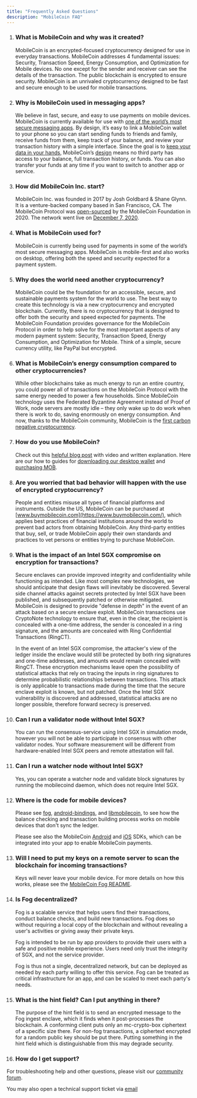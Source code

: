 ```yaml
---
title: "Frequently Asked Questions"
description: "MobileCoin FAQ"
---
```


1.  ### What is MobileCoin and why was it created?

    MobileCoin is an encrypted-focused cryptocurrency designed for use in everyday transactions. MobileCoin addresses 4 fundamental issues: Security, Transaction Speed, Energy Consumption, and Optimization for Mobile devices. No one except for the sender and receiver can see the details of the transaction. The public blockchain is encrypted to ensure security. MobileCoin is an unrivaled cryptocurrency designed to be fast and secure enough to be used for mobile transactions.

2.  ### Why is MobileCoin used in messaging apps?

    We believe in fast, secure, and easy to use payments on mobile devices. MobileCoin is currently available for use with [one of the world’s most secure messaging apps](http://signal.org/). By design, it’s easy to link a MobileCoin wallet to your phone so you can start sending funds to friends and family, receive funds from them, keep track of your balance, and review your transaction history with a simple interface. Since the goal is to [keep your data in your hands](https://signal.org/blog/update-on-beta-testing-payments), MobileCoin’s [design](https://github.com/mobilecoinfoundation/mobilecoin) means no third party has access to your balance, full transaction history, or funds. You can also transfer your funds at any time if you want to switch to another app or service.

3.  ### How did MobileCoin Inc. start?

    MobileCoin Inc. was founded in 2017 by Josh Goldbard & Shane Glynn. It is a venture-backed company based in San Francisco, CA. The MobileCoin Protocol was [open-sourced](https://github.com/mobilecoinfoundation/mobilecoin) by the MobileCoin Foundation in 2020. The network went live on [December 7, 2020](https://mobilecoinfoundation.medium.com/mobilecoin-main-net-8e355d82c726).

4.  ### What is MobileCoin used for?

    MobileCoin is currently being used for payments in some of the world’s most secure messaging apps. MobileCoin is mobile-first and also works on desktop, offering both the speed and security expected for a payment system.

5.  ### Why does the world need another cryptocurrency?

    MobileCoin could be the foundation for an accessible, secure, and sustainable payments system for the world to use. The best way to create this technology is via a new cryptocurrency and encrypted blockchain. Currently, there is no cryptocurrency that is designed to offer both the security and speed expected for payments. The MobileCoin Foundation provides governance for the MobileCoin Protocol in order to help solve for the most important aspects of any modern payment system: Security, Transaction Speed, Energy Consumption, and Optimization for Mobile. Think of a simple, secure currency utility, like PayPal but encrypted.

6.  ### What is MobileCoin’s energy consumption compared to other cryptocurrencies?

    While other blockchains take as much energy to run an entire country, you could power all of transactions on the MobileCoin Protocol with the same energy needed to power a few households. Since MobileCoin technology uses the Federated Byzantine Agreement instead of Proof of Work, node servers are mostly idle – they only wake up to do work when there is work to do, saving enormously on energy consumption. And now, thanks to the MobileCoin community, MobileCoin is the [first carbon negative cryptocurrency](https://medium.com/mobilecoin/mobilecoin-is-the-worlds-first-carbon-negative-cryptocurrency-54570fce10dc).

7.  ### How do you use MobileCoin?

    Check out this [helpful blog post](https://mobilecoinfoundation.medium.com/how-to-get-mobilecoin-into-your-signal-wallet-for-uk-beta-users-2e847ccbca5b) with video and written explanation. Here are our how to guides for [downloading our desktop wallet](https://mobilecoin.com/news/how-to-download-and-set-up-your-mobilecoin-desktop-wallet) and [purchasing MOB](https://mobilecoin.com/news/how-to-buy-mob-in-the-us).

8.  ### Are you worried that bad behavior will happen with the use of encrypted cryptocurrency?

    People and entities misuse all types of financial platforms and instruments. Outside the US, MobileCoin can be purchased at [www.buymobilecoin.com](https://www.buymobilecoin.com/), which applies best practices of financial institutions around the world to prevent bad actors from obtaining MobileCoin. Any third-party entities that buy, sell, or trade MobileCoin apply their own standards and practices to vet persons or entities trying to purchase MobileCoin.
    
9. ### What is the impact of an Intel SGX compromise on encryption for transactions?

    Secure enclaves can provide improved integrity and confidentiality while functioning as intended. Like most complex new technologies, we should anticipate that design flaws will inevitably be discovered. Several side channel attacks against secrets protected by Intel SGX have been published, and subsequently patched or otherwise mitigated. MobileCoin is designed to provide "defense in depth" in the event of an attack based on a secure enclave exploit. MobileCoin transactions use CryptoNote technology to ensure that, even in the clear, the recipient is concealed with a one-time address, the sender is concealed in a ring signature, and the amounts are concealed with Ring Confidential Transactions (RingCT).

    In the event of an Intel SGX compromise, the attacker's view of the ledger inside the enclave would still be protected by both ring signatures and one-time addresses, and amounts would remain concealed with RingCT. These encryption mechanisms leave open the possibility of statistical attacks that rely on tracing the inputs in ring signatures to determine probabilistic relationships between transactions. This attack is only applicable to transactions made during the time that the secure enclave exploit is known, but not patched. Once the Intel SGX vulnerability is discovered and addressed, statistical attacks are no longer possible, therefore forward secrecy is preserved.

10. ### Can I run a validator node without Intel SGX?

    You can run the consensus-service using Intel SGX in simulation mode, however you will not be able to participate in consensus with other validator nodes. Your software measurement will be different from hardware-enabled Intel SGX peers and remote attestation will fail.

11. ### Can I run a watcher node without Intel SGX?

    Yes, you can operate a watcher node and validate block signatures by running the mobilecoind daemon, which does not require Intel SGX.

12. ###  Where is the code for mobile devices?

    Please see [fog](https://github.com/mobilecoinfoundation/mobilecoin/blob/master/fog), [android-bindings](https://github.com/mobilecoinfoundation/mobilecoin/blob/master/android-bindings), and [libmobilecoin](https://github.com/mobilecoinfoundation/mobilecoin/blob/master/libmobilecoin), to see how the balance checking and transaction building process works on mobile devices that don't sync the ledger.

    Please see also the MobileCoin [Android](https://github.com/mobilecoinofficial/android-sdk/) and [iOS](https://github.com/mobilecoinofficial/MobileCoin-Swift) SDKs, which can be integrated into your app to enable MobileCoin payments.

13. ### Will I need to put my keys on a remote server to scan the blockchain for incoming transactions?

    Keys will never leave your mobile device. For more details on how this works, please see the [MobileCoin Fog README](https://github.com/mobilecoinfoundation/mobilecoin/blob/master/fog).

14. ### Is Fog decentralized?

    Fog is a scalable service that helps users find their transactions, conduct balance checks, and build new transactions. Fog does so without requiring a local copy of the blockchain and without revealing a user's activities or giving away their private keys.

    Fog is intended to be run by app providers to provide their users with a safe and positive mobile experience. Users need only trust the integrity of SGX, and not the service provider.

    Fog is thus not a single, decentralized network, but can be deployed as needed by each party willing to offer this service. Fog can be treated as critical infrastructure for an app, and can be scaled to meet each party's needs.

15. ### What is the hint field? Can I put anything in there?

    The purpose of the hint field is to send an encrypted message to the Fog ingest enclave, which it finds when it post-processes the blockchain. A conforming client puts only an mc-crypto-box ciphertext of a specific size there. For non-fog transactions, a ciphertext encrypted for a random public key should be put there. Putting something in the hint field which is distinguishable from this may degrade security.

16. ### How do I get support?

   For troubleshooting help and other questions, please visit our [community forum](https://community.mobilecoin.foundation/).

   You may also open a technical support ticket via [email](mailto://support@mobilecoin.foundation)
